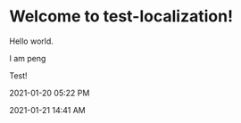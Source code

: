 # Welcome to test-localization!

Hello world.

I am peng

Test!

2021-01-20 05:22 PM

2021-01-21 14:41 AM
